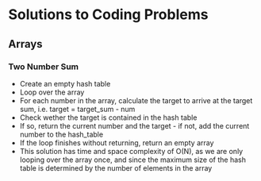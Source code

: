 # Solutions to Coding Problems

## Arrays

### Two Number Sum

* Create an empty hash table
* Loop over the array
* For each number in the array, calculate the target to arrive at the target sum, i.e. target = target_sum - num
* Check wether the target is contained in the hash table
* If so, return the current number and the target - if not, add the current number to the hash_table
* If the loop finishes without returning, return an empty array
* This solution has time and space complexity of O(N), as we are only looping over the array once, and since the maximum size of the hash table is determined by the number of elements in the array